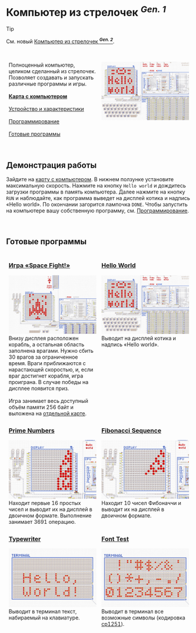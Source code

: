 ﻿# Компьютер из стрелочек <sup>*Gen. 1*</sup>

> [!TIP]
> См. новый [Компьютер из стрелочек <sup>***Gen. 2***</sup>](../computer-v2/README.md).

<br>

<table>
  <thead>
    <tr>
      <td valign="top" width="50%">
        Полноценный компьютер, целиком сделанный из стрелочек. Позволяет создавать и запускать
        различные программы и игры.<br><br>
        <a href="https://logic-arrows.io/map-lVeJ9jtX"><b>Карта с компьютером</b></a><br><br>
        <a href="specification.md">Устройство и характеристики</a><br><br>
        <a href="programming.md">Программирование</a><br><br>
        <a href="#examples">Готовые программы</a>
      </td>
      <td valign="top">
        <a href="https://logic-arrows.io/map-lVeJ9jtX"><img src="img/summary.jpg"
            alt="Компьютер из стрелочек (Gen. 1)"></a>
      </td>
    </tr>
  </thead>
</table>
<br>


## Демонстрация работы
Зайдите на [карту с компьютером](https://logic-arrows.io/map-lVeJ9jtX). В нижнем ползунке установите
максимальную скорость. Нажмите на кнопку `Hello world` и дождитесь загрузки программы в память
компьютера. Далее нажмите на кнопку `RUN` и наблюдайте, как программа выведет на дисплей котика и
надпись «Hello world». По окончании загорится лампочка `DONE`. Чтобы запустить на компьютере вашу
собственную программу, см. [Программирование](programming.md).
<br><br><br>


## <a name="examples"></a>Готовые программы
<table>
  <thead>
    <tr>
      <td valign="top" width="50%">
        <h3><a href="asm/space-fight.asm">Игра «Space Fight!»</a></h3>
        <a href="asm/space-fight.asm"><img src="img/space-fight.jpg"
            alt="Игра «Space Fight!»"></a><br>
        Внизу дисплея расположен корабль, а остальная область заполнена врагами. Нужно сбить 30
        врагов за ограниченное время. Враги приближаются с нарастающей скоростью, и, если враг
        достигнет корабля, игра проиграна. В случае победы на дисплее появится приз.<br><br>
        Игра занимает весь доступный объём памяти 256 байт и выложена на
        <a href="https://logic-arrows.io/map-space-fight">отдельной карте</a>.
      </td>
      <td valign="top">
        <h3><a href="asm/hello-world.asm">Hello World</a></h3>
        <a href="asm/hello-world.asm"><img src="img/summary.jpg" alt="Hello World"></a><br>
        Выводит на дисплей котика и надпись «Hello world».
      </td>
    </tr>
    <tr>
      <td valign="top">
        <h3><a href="asm/prime-numbers.asm">Prime Numbers</a></h3>
        <a href="asm/prime-numbers.asm"><img src="img/prime-numbers.jpg"
            alt="Prime Numbers"></a><br>
        Находит первые 16 простых чисел и выводит их на дисплей в двоичном формате. Выполнение
        занимает 3691 операцию.
      </td>
      <td valign="top">
        <h3><a href="asm/fibonacci-sequence.asm">Fibonacci Sequence</a></h3>
        <a href="asm/fibonacci-sequence.asm"><img src="img/fibonacci-sequence.jpg"
            alt="Fibonacci Sequence"></a><br>
        Находит 10 чисел Фибоначчи и выводит их на дисплей в двоичном формате.
      </td>
    </tr>
    <tr>
      <td valign="top">
        <h3><a href="asm/typewriter.asm">Typewriter</a></h3>
        <a href="asm/typewriter.asm"><img src="img/terminal.jpg" alt="Typewriter"></a><br>
        Выводит в терминал текст, набираемый на клавиатуре.
      </td>
      <td valign="top">
        <h3><a href="asm/font-test.asm">Font Test</a></h3>
        <a href="asm/font-test.asm"><img src="img/font-test.jpg" alt="Font Test"></a><br>
        Выводит в терминал все возможные символы (кодировка
        <a href="https://ru.wikipedia.org/wiki/Windows-1251">cp1251</a>).
      </td>
    </tr>
  </thead>
</table>
